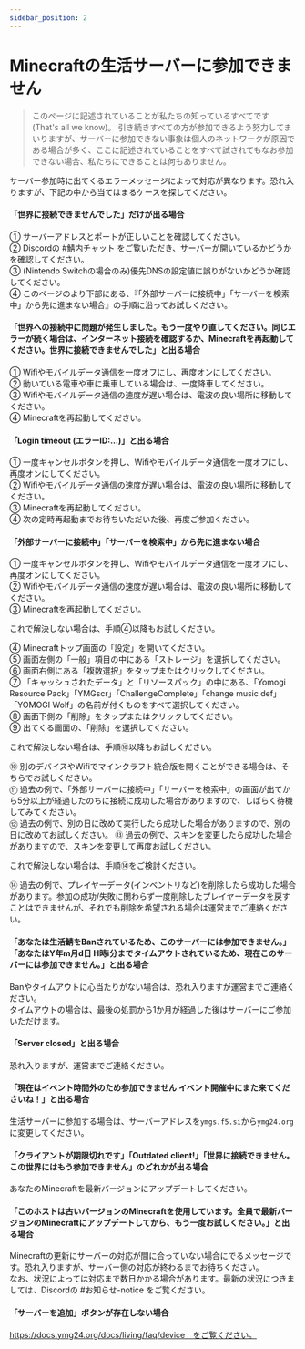 ```yaml
---
sidebar_position: 2
---
```

# Minecraftの生活サーバーに参加できません

> このページに記述されていることが私たちの知っているすべてです (That's all we know)。
> 引き続きすべての方が参加できるよう努力してまいりますが、サーバーに参加できない事象は個人のネットワークが原因である場合が多く、ここに記述されていることをすべて試されてもなお参加できない場合、私たちにできることは何もありません。

サーバー参加時に出てくるエラーメッセージによって対応が異なります。恐れ入りますが、下記の中から当てはまるケースを探してください。

#### 「世界に接続できませんでした」だけが出る場合

① サーバーアドレスとポートが正しいことを確認してください。  
② Discordの #鯖内チャット をご覧いただき、サーバーが開いているかどうかを確認してください。  
③ (Nintendo Switchの場合のみ)優先DNSの設定値に誤りがないかどうか確認してください。  
④ このページのより下部にある、『「外部サーバーに接続中」「サーバーを検索中」から先に進まない場合』の手順に沿ってお試しください。  

#### 「世界への接続中に問題が発生しました。もう一度やり直してください。同じエラーが続く場合は、インターネット接続を確認するか、Minecraftを再起動してください。世界に接続できませんでした」と出る場合

① Wifiやモバイルデータ通信を一度オフにし、再度オンにしてください。  
② 動いている電車や車に乗車している場合は、一度降車してください。  
③ Wifiやモバイルデータ通信の速度が遅い場合は、電波の良い場所に移動してください。  
④ Minecraftを再起動してください。

#### 「Login timeout (エラーID:...)」と出る場合

① 一度キャンセルボタンを押し、Wifiやモバイルデータ通信を一度オフにし、再度オンにしてください。  
② Wifiやモバイルデータ通信の速度が遅い場合は、電波の良い場所に移動してください。  
③ Minecraftを再起動してください。  
④ 次の定時再起動までお待ちいただいた後、再度ご参加ください。

#### 「外部サーバーに接続中」「サーバーを検索中」から先に進まない場合

① 一度キャンセルボタンを押し、Wifiやモバイルデータ通信を一度オフにし、再度オンにしてください。  
② Wifiやモバイルデータ通信の速度が遅い場合は、電波の良い場所に移動してください。  
③ Minecraftを再起動してください。

これで解決しない場合は、手順④以降もお試しください。

④ Minecraftトップ画面の「設定」を開いてください。  
⑤ 画面左側の「一般」項目の中にある「ストレージ」を選択してください。  
⑥ 画面右側にある「複数選択」をタップまたはクリックしてください。  
⑦ 「キャッシュされたデータ」と「リソースパック」の中にある、「Yomogi Resource Pack」「YMGscr」「ChallengeComplete」「change music def」「YOMOGI Wolf」の名前が付くものをすべて選択してください。  
⑧ 画面下側の「削除」をタップまたはクリックしてください。  
⑨ 出てくる画面の、「削除」を選択してください。

これで解決しない場合は、手順⑩以降もお試しください。

⑩ 別のデバイスやWifiでマインクラフト統合版を開くことができる場合は、そちらでお試しください。  
⑪ 過去の例で、「外部サーバーに接続中」「サーバーを検索中」の画面が出てから5分以上が経過したのちに接続に成功した場合がありますので、しばらく待機してみてください。  
⑫ 過去の例で、別の日に改めて実行したら成功した場合がありますので、別の日に改めてお試しください。
⑬ 過去の例で、スキンを変更したら成功した場合がありますので、スキンを変更して再度お試しください。  

これで解決しない場合は、手順⑭をご検討ください。

⑭ 過去の例で、プレイヤーデータ(インベントリなど)を削除したら成功した場合があります。参加の成功/失敗に関わらず一度削除したプレイヤーデータを戻すことはできませんが、それでも削除を希望される場合は運営までご連絡ください。

#### 「あなたは生活鯖をBanされているため、このサーバーには参加できません。」「あなたはY年m月d日 H時i分までタイムアウトされているため、現在このサーバーには参加できません。」と出る場合

Banやタイムアウトに心当たりがない場合は、恐れ入りますが運営までご連絡ください。  
タイムアウトの場合は、最後の処罰から1か月が経過した後はサーバーにご参加いただけます。  

#### 「Server closed」と出る場合

恐れ入りますが、運営までご連絡ください。

#### 「現在はイベント時間外のため参加できません イベント開催中にまた来てくださいね！」と出る場合

生活サーバーに参加する場合は、サーバーアドレスを`ymgs.f5.si`から`ymg24.org`に変更してください。

#### 「クライアントが期限切れです」「Outdated client!」「世界に接続できません。この世界にはもう参加できません」のどれかが出る場合

あなたのMinecraftを最新バージョンにアップデートしてください。

#### 「このホストは古いバージョンのMinecraftを使用しています。全員で最新バージョンのMinecraftにアップデートしてから、もう一度お試しください。」と出る場合

Minecraftの更新にサーバーの対応が間に合っていない場合にでるメッセージです。恐れ入りますが、サーバー側の対応が終わるまでお待ちください。  
なお、状況によっては対応まで数日かかる場合があります。最新の状況につきましては、Discordの #お知らせ-notice をご覧ください。

#### 「サーバーを追加」ボタンが存在しない場合

https://docs.ymg24.org/docs/living/faq/device　をご覧ください。
